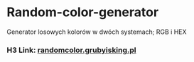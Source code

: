 # Random-color-generator
Generator losowych kolorów w dwóch systemach; RGB i HEX
### H3 Link: [randomcolor.grubyisking.pl](randomcolor.grubyisking.pl)
